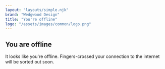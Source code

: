 ```yaml
---
layout: "layouts/simple.njk"
brand: "Wedgwood Design"
title: "You're offline"
logo: "/assets/images/common/logo.png"
---
```


## You are offline

It looks like you're offline. Fingers-crossed your connection to the internet will be sorted out soon.
